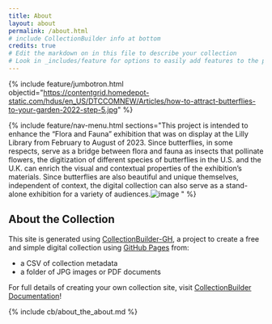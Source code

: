 ```yaml
---
title: About
layout: about
permalink: /about.html
# include CollectionBuilder info at bottom
credits: true
# Edit the markdown on in this file to describe your collection
# Look in _includes/feature for options to easily add features to the page
---
```


{% include feature/jumbotron.html objectid="https://contentgrid.homedepot-static.com/hdus/en_US/DTCCOMNEW/Articles/how-to-attract-butterflies-to-your-garden-2022-step-5.jpg" %}

{% include feature/nav-menu.html sections="This project is intended to enhance the “Flora and Fauna” exhibition that was on display at the Lilly Library from February to August of 2023. Since butterflies, in some respects, serve as a bridge between flora and fauna as insects that pollinate flowers, the digitization of different species of butterflies in the U.S. and the U.K. can enrich the visual and contextual properties of the exhibition’s materials. Since butterflies are also beautiful and unique themselves, independent of context, the digital collection can also serve as a stand-alone exhibition for a variety of audiences.![image](https://github.com/hbenchik/Collection-Builder/assets/142824190/6f8d5d64-ebe8-4aef-8026-54077df6d3a9)
" %}

## About the Collection

This site is generated using [CollectionBuilder-GH](https://collectionbuilding.github.io/gh/), a project to create a free and simple digital collection using [GitHub Pages](https://pages.github.com/) from: 

- a CSV of collection metadata
- a folder of JPG images or PDF documents


For full details of creating your own collection site, visit [CollectionBuilder Documentation](https://collectionbuilder.github.io/cb-docs/)!

<!-- IMPORTANT!!! DELETE this comment and the include below when you are finished editing this page for your collection. The include below introduces about page features. They will show up on your collection's about page until you delete it.  -->
{% include cb/about_the_about.md %} 
